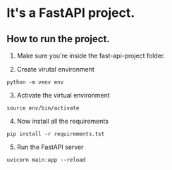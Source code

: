 # It's a FastAPI project.

## How to run the project.

1. Make sure you're inside the fast-api-project folder.

2. Create virutal environment

`python -m venv env`

3. Activate the virtual environment

`source env/bin/activate`

4. Now install all the requirements

`pip install -r requirements.txt`

5. Run the FastAPI server

`uvicorn main:app --reload`
